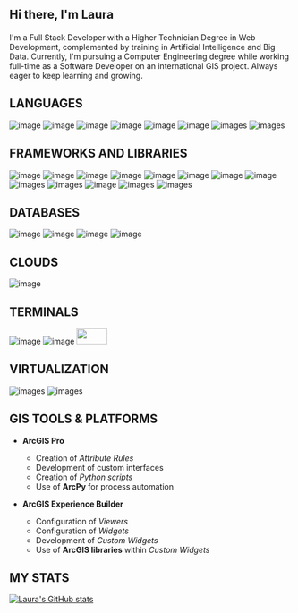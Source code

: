 ## Hi there, I'm Laura 
#### 
I'm a Full Stack Developer with a Higher Technician Degree in Web Development, complemented by training in Artificial Intelligence and Big Data.
Currently, I'm pursuing a Computer Engineering degree while working full-time as a Software Developer on an international GIS project.
Always eager to keep learning and growing.
<br>

## LANGUAGES
![image](https://img.shields.io/badge/Python-FFD43B?style=for-the-badge&logo=python&logoColor=blue)
![image](https://img.shields.io/badge/PHP-777BB4?style=for-the-badge&logo=php&logoColor=white)
![image](https://img.shields.io/badge/JavaScript-323330?style=for-the-badge&logo=javascript&logoColor=F7DF1E)
![image](https://img.shields.io/badge/TypeScript-007ACC?style=for-the-badge&logo=typescript&logoColor=white)
![image](https://img.shields.io/badge/Kotlin-B125EA?style=for-the-badge&logo=kotlin&logoColor=white)
![image](https://img.shields.io/badge/HTML5-E34F26?style=for-the-badge&logo=html5&logoColor=white)
![images](https://img.shields.io/badge/CSS3-1572B6?style=for-the-badge&logo=css3&logoColor=white)
![images](https://img.shields.io/badge/json-5E5C5C?style=for-the-badge&logo=json&logoColor=white)
<br>
## FRAMEWORKS AND LIBRARIES
![image](https://img.shields.io/badge/Angular-DD0031?style=for-the-badge&logo=angular&logoColor=white)
![image](https://img.shields.io/badge/Express%20js-000000?style=for-the-badge&logo=express&logoColor=white)
![image](https://img.shields.io/badge/Laravel-FF2D20?style=for-the-badge&logo=laravel&logoColor=white)
![image](https://img.shields.io/badge/Node%20js-339933?style=for-the-badge&logo=nodedotjs&logoColor=white)
![image](https://img.shields.io/badge/React-20232A?style=for-the-badge&logo=react&logoColor=61DAFB)
![image](https://img.shields.io/badge/jQuery-0769AD?style=for-the-badge&logo=jquery&logoColor=white)
![image](https://img.shields.io/badge/Postman-FF6C37?style=for-the-badge&logo=Postman&logoColor=white)
![image](https://img.shields.io/badge/Xampp-F37623?style=for-the-badge&logo=xampp&logoColor=white)
![images](https://img.shields.io/badge/Webpack-8DD6F9?style=for-the-badge&logo=Webpack&logoColor=white)
![images](https://img.shields.io/badge/PLSQL-F80000?style=for-the-badge&logo=oracle&logoColor=black)
![image](https://img.shields.io/badge/Sass-CC6699?style=for-the-badge&logo=sass&logoColor=white)
![images](https://img.shields.io/badge/Bootstrap-563D7C?style=for-the-badge&logo=bootstrap&logoColor=white)
![images](https://img.shields.io/badge/PyTorch-EE4C2C?style=for-the-badge&logo=pytorch&logoColor=white)
<br>
## DATABASES
![image](https://img.shields.io/badge/MongoDB-4EA94B?style=for-the-badge&logo=mongodb&logoColor=white)
![image](https://img.shields.io/badge/MySQL-005C84?style=for-the-badge&logo=mysql&logoColor=white)
![image](https://img.shields.io/badge/Oracle-F80000?style=for-the-badge&logo=Oracle&logoColor=white)
![image](https://img.shields.io/badge/PostgreSQL-316192?style=for-the-badge&logo=postgresql&logoColor=white)
<br>
## CLOUDS
![image](https://img.shields.io/badge/Amazon_AWS-FF9900?style=for-the-badge&logo=amazonaws&logoColor=white)
<br>
## TERMINALS
![image](https://img.shields.io/badge/GIT-E44C30?style=for-the-badge&logo=git&logoColor=white)
![image](https://img.shields.io/badge/windows%20terminal-4D4D4D?style=for-the-badge&logo=windows%20terminal&logoColor=white)
<img src="https://encrypted-tbn0.gstatic.com/images?q=tbn:ANd9GcSl2XOHuRidAitUaaEfkehZ7QN9xcub-4r0eg&s" height="28" width="55" margin-top="2">
<br>
## VIRTUALIZATION
![images](https://img.shields.io/badge/VirtualBox-21416b?style=for-the-badge&logo=VirtualBox&logoColor=white)
![images](https://img.shields.io/badge/VMware-231f20?style=for-the-badge&logo=VMware&logoColor=white)
## GIS TOOLS & PLATFORMS
- **ArcGIS Pro**  
  - Creation of *Attribute Rules*  
  - Development of custom interfaces  
  - Creation of *Python scripts*  
  - Use of **ArcPy** for process automation  

- **ArcGIS Experience Builder**  
  - Configuration of *Viewers*  
  - Configuration of *Widgets*  
  - Development of *Custom Widgets*  
  - Use of **ArcGIS libraries** within *Custom Widgets*  


## MY STATS
[![Laura's GitHub stats](https://github-readme-stats.vercel.app/api?username=lmexe18&show=reviews,discussions_started,discussions_answered,prs_merged,prs_merged_percentage&show_icons=true&theme=dracula#gh-dark-mode-only)](https://github.com/lmexe18/github-readme-stats)
